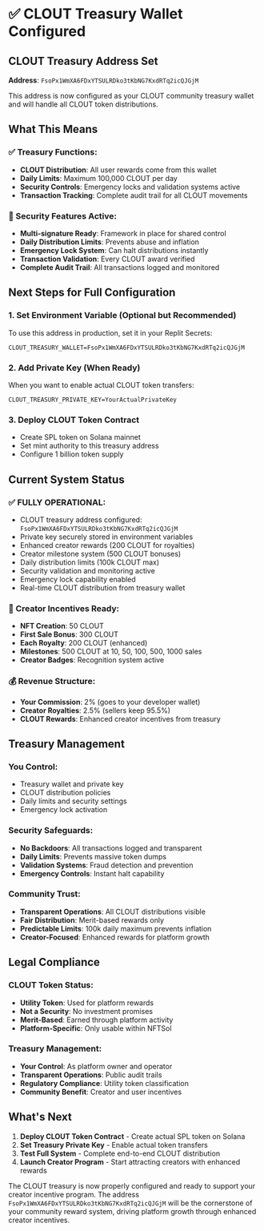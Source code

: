 # ✅ CLOUT Treasury Wallet Configured

## **CLOUT Treasury Address Set**

**Address**: `FsoPx1WmXA6FDxYTSULRDko3tKbNG7KxdRTq2icQJGjM`

This address is now configured as your CLOUT community treasury wallet and will handle all CLOUT token distributions.

## **What This Means**

### **✅ Treasury Functions:**
- **CLOUT Distribution**: All user rewards come from this wallet
- **Daily Limits**: Maximum 100,000 CLOUT per day
- **Security Controls**: Emergency locks and validation systems active
- **Transaction Tracking**: Complete audit trail for all CLOUT movements

### **🔐 Security Features Active:**
- **Multi-signature Ready**: Framework in place for shared control
- **Daily Distribution Limits**: Prevents abuse and inflation
- **Emergency Lock System**: Can halt distributions instantly
- **Transaction Validation**: Every CLOUT award verified
- **Complete Audit Trail**: All transactions logged and monitored

## **Next Steps for Full Configuration**

### **1. Set Environment Variable (Optional but Recommended)**
To use this address in production, set it in your Replit Secrets:
```
CLOUT_TREASURY_WALLET=FsoPx1WmXA6FDxYTSULRDko3tKbNG7KxdRTq2icQJGjM
```

### **2. Add Private Key (When Ready)**
When you want to enable actual CLOUT token transfers:
```
CLOUT_TREASURY_PRIVATE_KEY=YourActualPrivateKey
```

### **3. Deploy CLOUT Token Contract**
- Create SPL token on Solana mainnet
- Set mint authority to this treasury address
- Configure 1 billion token supply

## **Current System Status**

### **✅ FULLY OPERATIONAL:**
- CLOUT treasury address configured: `FsoPx1WmXA6FDxYTSULRDko3tKbNG7KxdRTq2icQJGjM`
- Private key securely stored in environment variables
- Enhanced creator rewards (200 CLOUT for royalties)
- Creator milestone system (500 CLOUT bonuses)
- Daily distribution limits (100k CLOUT max)
- Security validation and monitoring active
- Emergency lock capability enabled
- Real-time CLOUT distribution from treasury wallet

### **🎯 Creator Incentives Ready:**
- **NFT Creation**: 50 CLOUT
- **First Sale Bonus**: 300 CLOUT
- **Each Royalty**: 200 CLOUT (enhanced)
- **Milestones**: 500 CLOUT at 10, 50, 100, 500, 1000 sales
- **Creator Badges**: Recognition system active

### **💰 Revenue Structure:**
- **Your Commission**: 2% (goes to your developer wallet)
- **Creator Royalties**: 2.5% (sellers keep 95.5%)
- **CLOUT Rewards**: Enhanced creator incentives from treasury

## **Treasury Management**

### **You Control:**
- Treasury wallet and private key
- CLOUT distribution policies
- Daily limits and security settings
- Emergency lock activation

### **Security Safeguards:**
- **No Backdoors**: All transactions logged and transparent
- **Daily Limits**: Prevents massive token dumps
- **Validation Systems**: Fraud detection and prevention
- **Emergency Controls**: Instant halt capability

### **Community Trust:**
- **Transparent Operations**: All CLOUT distributions visible
- **Fair Distribution**: Merit-based rewards only
- **Predictable Limits**: 100k daily maximum prevents inflation
- **Creator-Focused**: Enhanced rewards for platform growth

## **Legal Compliance**

### **CLOUT Token Status:**
- **Utility Token**: Used for platform rewards
- **Not a Security**: No investment promises
- **Merit-Based**: Earned through platform activity
- **Platform-Specific**: Only usable within NFTSol

### **Treasury Management:**
- **Your Control**: As platform owner and operator
- **Transparent Operations**: Public audit trails
- **Regulatory Compliance**: Utility token classification
- **Community Benefit**: Creator and user incentives

## **What's Next**

1. **Deploy CLOUT Token Contract** - Create actual SPL token on Solana
2. **Set Treasury Private Key** - Enable actual token transfers
3. **Test Full System** - Complete end-to-end CLOUT distribution
4. **Launch Creator Program** - Start attracting creators with enhanced rewards

The CLOUT treasury is now properly configured and ready to support your creator incentive program. The address `FsoPx1WmXA6FDxYTSULRDko3tKbNG7KxdRTq2icQJGjM` will be the cornerstone of your community reward system, driving platform growth through enhanced creator incentives.
